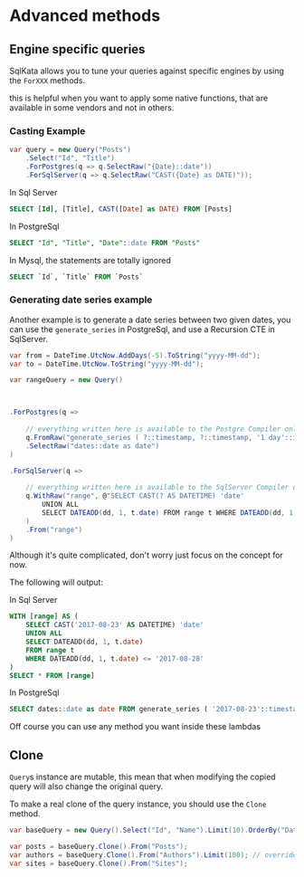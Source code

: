 # Advanced methods

## Engine specific queries

SqlKata allows you to tune your queries against specific engines by using the `ForXXX` methods.

this is helpful when you want to apply some native functions, that are available in some vendors and not in others.

### Casting Example

```cs
var query = new Query("Posts")
    .Select("Id", "Title")
    .ForPostgres(q => q.SelectRaw("{Date}::date"))
    .ForSqlServer(q => q.SelectRaw("CAST({Date} as DATE)"));
```

In Sql Server

```sql
SELECT [Id], [Title], CAST([Date] as DATE) FROM [Posts]
```

In PostgreSql

```sql
SELECT "Id", "Title", "Date"::date FROM "Posts"
```

In Mysql, the statements are totally ignored

```sql
SELECT `Id`, `Title` FROM `Posts`
```

### Generating date series example

Another example is to generate a date series between two given dates, you can use the `generate_series` in PostgreSql, and use a Recursion CTE in SqlServer.


```cs
var from = DateTime.UtcNow.AddDays(-5).ToString("yyyy-MM-dd");
var to = DateTime.UtcNow.ToString("yyyy-MM-dd");

var rangeQuery = new Query()



.ForPostgres(q => 
    
    // everything written here is available to the Postgre Compiler only
    q.FromRaw("generate_series ( ?::timestamp, ?::timestamp, '1 day'::interval) dates", new[] { from, to })
    .SelectRaw("dates::date as date")
)

.ForSqlServer(q => 
    
    // everything written here is available to the SqlServer Compiler only
    q.WithRaw("range", @"SELECT CAST(? AS DATETIME) 'date'
        UNION ALL
        SELECT DATEADD(dd, 1, t.date) FROM range t WHERE DATEADD(dd, 1, t.date) <= ?", new[] { from, to }
    )
    .From("range")
)
```
Although it's quite complicated, don't worry just focus on the concept for now.

The following will output:

In Sql Server

```sql
WITH [range] AS (
    SELECT CAST('2017-08-23' AS DATETIME) 'date'
    UNION ALL
    SELECT DATEADD(dd, 1, t.date)
    FROM range t
    WHERE DATEADD(dd, 1, t.date) <= '2017-08-28'
)
SELECT * FROM [range]
```

In PostgreSql

```sql
SELECT dates::date as date FROM generate_series ( '2017-08-23'::timestamp, '2017-08-28'::timestamp, '1 day'::interval) dates
```

Off course you can use any method you want inside these lambdas


## Clone

`Query`s instance are mutable, this mean that when modifying the copied query will also change the original query.

To make a real clone of the query instance, you should use the `Clone` method.

```cs
var baseQuery = new Query().Select("Id", "Name").Limit(10).OrderBy("Date");

var posts = baseQuery.Clone().From("Posts");
var authors = baseQuery.Clone().From("Authors").Limit(100); // override the limit value
var sites = baseQuery.Clone().From("Sites");
```